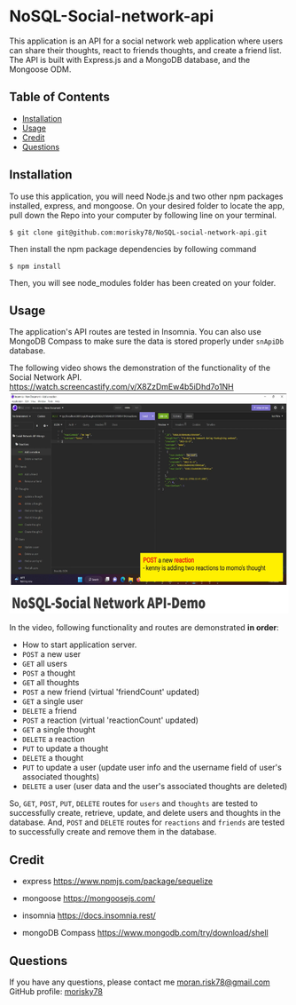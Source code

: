 # NoSQL-Social-network-api

This application is an API for a social network web application where users can share their thoughts, react to friends thoughts, and create a friend list. The API is built with Express.js and a MongoDB database, and the Mongoose ODM.

## Table of Contents

- [Installation](#installation)
- [Usage](#usage)
- [Credit](#credit)
- [Questions](#questions)

## Installation
To use this application, you will need Node.js and two other npm packages installed, express, and mongoose. On your desired folder to locate the app, pull down the Repo into your computer by following line on your terminal.

    $ git clone git@github.com:morisky78/NoSQL-social-network-api.git

Then install the npm package dependencies by following command

    $ npm install

Then, you will see node_modules folder has been created on your folder. 

## Usage
The application's API routes are tested in Insomnia. You can also use MongoDB Compass to make sure the data is stored properly under `snApiDb` database.

The following video shows the demonstration of the functionality of the Social Network API.  
https://watch.screencastify.com/v/X8ZzDmEw4b5iDhd7o1NH
[<img src="./assets/demo-screenshot.png" height="400">](https://watch.screencastify.com/v/X8ZzDmEw4b5iDhd7o1NH "Demonstration video screen shot - NoSQL Social Network API")


In the video, following functionality and routes are demonstrated **in order**:
- How to start application server.
- `POST` a new user
- `GET` all users
- `POST` a thought
- `GET` all thoughts
- `POST` a new friend (virtual 'friendCount' updated)
- `GET` a single user 
- `DELETE` a friend
- `POST` a reaction (virtual 'reactionCount' updated)
- `GET` a single thought
- `DELETE` a reaction
- `PUT` to update a thought
- `DELETE` a thought
- `PUT` to update a user (update user info and the username field of user's associated thoughts)
- `DELETE` a user (user data and the user's associated thoughts are deleted)


So, `GET`, `POST`, `PUT`, `DELETE` routes for `users` and `thoughts` are tested to successfully create, retrieve, update, and delete users and thoughts in the database.
And, `POST` and `DELETE` routes for `reactions` and `friends` are tested to successfully create and remove them in the database. 



## Credit
- express
https://www.npmjs.com/package/sequelize

- mongoose
https://mongoosejs.com/

- insomnia
https://docs.insomnia.rest/

- mongoDB Compass
https://www.mongodb.com/try/download/shell


## Questions

If you have any questions, please contact me moran.risk78@gmail.com  
GitHub  profile: [morisky78](https://github.com/morisky78)